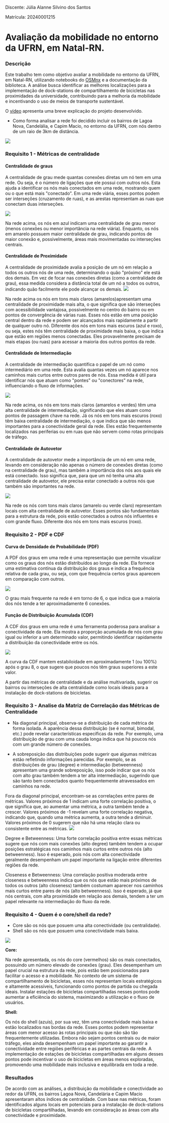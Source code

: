 Discente: Júlia Alanne Silvino dos Santos

Matrícula: 20240001215

# Avaliação da mobilidade no entorno da UFRN, em Natal-RN.

### Descrição
Este trabalho tem como objetivo avaliar a mobilidade no entorno da UFRN, em Natal-RN, utilizando notebooks do [OSMnx](https://github.com/gboeing/osmnx) e a documentação da biblioteca. A análise busca identificar as melhores localizações para a implementação de dock-stations de compartilhamento de bicicletas nas proximidades da universidade, contribuindo para a melhoria da mobilidade e incentivando o uso de meios de transporte sustentável.

O [vídeo](https://www.loom.com/share/3c248904d34742048392d613f6851c1a?sid=8bc63262-f62a-4991-839c-d29c5ba95609) apresenta uma breve explicação do projeto desenvolvido.

* Como forma analisar a rede foi decidido incluir os bairros de Lagoa Nova, Candelália, e Capim Macio, no entorno da UFRN, com nós dentro de um raio de 3km de distância.

![](imagens/1.0.png)


### Requisito 1 - Métricas de centralidade
#### Centralidade de graus

A centralidade de grau mede quantas conexões diretas um nó tem em uma rede. Ou seja, é o número de ligações que ele possui com outros nós. Esta ajuda a identificar os nós mais conectados em uma rede, mostrando quem ou o que está mais "conectado". Em uma rede viária, esses pontos podem ser interseções (cruzamento de ruas), e as arestas representam  as ruas que conectam duas interseções.

![](imagens/2.0.png)

Na rede acima, os nós em azul indicam uma centralidade de grau menor (menos conexões ou menor importância na rede viária). Enquanto, os nós em amarelo possuem maior centralidade de grau, indicando pontos de maior conexão e, possivelmente, áreas mais movimentadas ou interseções centrais.

#### Centralidade de Proximidade

A centralidade de proximidade avalia a posição de um nó em relação a todos os outros nós de uma rede, determinando o quão "próximo" ele está dos demais. Em vez de focar nas conexões diretas (como a centralidade de grau), essa medida considera a distância total de um nó a todos os outros, indicando quão facilmente ele pode alcançar os demais.
![](imagens/3.0.png)

Na rede acima os nós em tons mais claros (amarelos)apresentam uma centralidade de proximidade mais alta, o que significa que são interseções com acessibilidade vantajosa, possivelmente no centro do bairro ou em pontos de convergência de várias ruas. Esses nós estão em uma posição central dentro da rede e podem ser alcançados mais rapidamente a partir de qualquer outro nó. Diferente dos nós em tons mais escuros (azul e roxo), ou seja, estes nós têm centralidade de proximidade mais baixa, o que indica que estão em regiões menos conectadas. Eles provavelmente precisam de mais etapas (ou ruas) para acessar a maioria dos outros pontos da rede.

#### Centralidade de Intermediação

A centralidade de intermediação quantifica o papel de um nó como intermediário em uma rede. Esta avalia quantas vezes um nó aparece nos caminhos mais curtos entre outros pares de nós. Essa medida é útil para identificar nós que atuam como "pontes" ou "conectores" na rede, influenciando o fluxo de informações.

![](imagens/4.0.png)

Na rede acima, os nós em tons mais claros (amarelos e verdes) têm uma alta centralidade de intermediação, significando que eles atuam como pontos de passagem chave na rede. Já os nós em tons mais escuros (roxo) têm baixa centralidade de intermediação, o que indica que são menos importantes para a conectividade geral da rede. Eles estão frequentemente localizados nas periferias ou em ruas que não servem como rotas principais de tráfego.

#### Centralidade de Autovetor

A centralidade de autovetor mede a importância de um nó em uma rede, levando em consideração não apenas o número de conexões diretas (como na centralidade de grau), mas também a importância dos nós aos quais ele está conectado. Isso significa que, para que um nó tenha uma alta centralidade de autovetor, ele precisa estar conectado a outros nós que também são importantes na rede.

![](imagens/5.0.png)

Na rede os nós com tons mais claros (amarelo ou verde claro) representam locais com alta centralidade de autovetor. Esses pontos são fundamentais para a estrutura da rede, pois estão conectados a outros nós influentes e com grande fluxo. Diferente dos nós em tons mais escuros (roxo).

### Requisito 2 - PDF e CDF
#### Curva de Densidade de Probabilidade (PDF)

A PDF dos graus em uma rede é uma representação que permite visualizar como os graus dos nós estão distribuídos ao longo da rede. Ela fornece uma estimativa contínua da distribuição dos graus e indica a frequência relativa de cada grau, ou seja, com que frequência certos graus aparecem em comparação com outros.

![](imagens/7.0.png)

O grau mais frequente na rede é em torno de 6, o que indica que a maioria dos nós tende a ter aproximadamente 6 conexões.

####  Função de Distribuição Acumulada (CDF)
A CDF dos graus em uma rede é uma ferramenta poderosa para analisar a conectividade da rede. Ela mostra a proporção acumulada de nós com grau igual ou inferior a um determinado valor, permitindo identificar rapidamente a distribuição da conectividade entre os nós.

![](imagens/8.0.png)

A curva da CDF mantem estabiloidade em aproximadamente 1 (ou 100%) após o grau 8, o que sugere que poucos nós têm graus superiores a este valor.

A partir das métricas de centralidade e da análise multivariada, sugerir os bairros ou interseções de alta centralidade como locais ideais para a instalação de dock-stations de bicicletas.

### Requisito 3 - Analise da Matriz de Correlação das Métricas de Centralidade
* Na diagonal principal, observa-se a distribuição de cada métrica de forma isolada. A aparência dessa distribuição (se é normal, bimodal, etc.) pode revelar características específicas da rede. Por exemplo, uma distribuição de grau com uma cauda longa indica que há poucos nós com um grande número de conexões.

* A sobreposição das distribuições pode sugerir que algumas métricas estão refletindo informações parecidas. Por exemplo, se as distribuições de grau (degree) e intermediação (betweenness) apresentam uma grande sobreposição, isso pode indicar que os nós com alto grau também tendem a ter alta intermediação, sugerindo que são tanto bem conectados quanto frequentemente atravessados em caminhos na rede.

Fora da diagonal principal, encontram-se as correlações entre pares de métricas. Valores próximos de 1 indicam uma forte correlação positiva, o que significa que, ao aumentar uma métrica, a outra também tende a crescer. Valores próximos de -1 revelam uma forte correlação negativa, indicando que, quando uma métrica aumenta, a outra tende a diminuir. Valores próximos de 0 sugerem que não há uma relação clara ou consistente entre as métricas.
![](imagens/9.0.png)

Degree e Betweenness: Uma forte correlação positiva entre essas métricas sugere que nós com mais conexões (alto degree) também tendem a ocupar posições estratégicas nos caminhos mais curtos entre outros nós (alto betweenness). Isso é esperado, pois nós com alta conectividade geralmente desempenham um papel importante na ligação entre diferentes regiões da rede.

Closeness e Betweenness: Uma correlação positiva moderada entre closeness e betweenness indica que os nós que estão mais próximos de todos os outros (alto closeness) também costumam aparecer nos caminhos mais curtos entre pares de nós (alto betweenness). Isso é esperado, já que nós centrais, com alta proximidade em relação aos demais, tendem a ter um papel relevante na intermediação do fluxo da rede.

### Requisito 4 - Quem é o core/shell da rede?
* Core são os nós que posuem uma alta conectividade (ou centralidade).
* Shell são os nós que posuem uma conectividade mais baixa.

![](imagens/10.0.png)


**Core:**

Na rede apresentada, os nós do core (vermelhos) são os mais conectados, possuindo um número elevado de conexões (grau). Eles desempenham um papel crucial na estrutura da rede, pois estão bem posicionados para facilitar o acesso e a mobilidade. No contexto de um sistema de compartilhamento de bicicletas, esses nós representam locais estratégicos e altamente acessíveis, funcionando como pontos de partida ou chegada ideais. Instalar estações de bicicletas compartilhadas nesses pontos pode aumentar a eficiência do sistema, maximizando a utilização e o fluxo de usuários.

**Shell:**

Os nós do shell (azuis), por sua vez, têm uma conectividade mais baixa e estão localizados nas bordas da rede. Esses pontos podem representar áreas com menor acesso às rotas principais ou que não são tão frequentemente utilizadas. Embora não sejam pontos centrais ou de maior tráfego, eles ainda desempenham um papel importante ao garantir a conectividade entre regiões periféricas e as partes centrais da rede. A implementação de estações de bicicletas compartilhadas em alguns desses pontos pode incentivar o uso de bicicletas em áreas menos exploradas, promovendo uma mobilidade mais inclusiva e equilibrada em toda a rede.

### Resultados
De acordo com as análises, a distribuição da mobilidade e conectividade ao redor da UFRN, os bairros Lagoa Nova, Candelária e Capim Macio apresentaram altos índices de centralidade. Com base nas métricas, foram identificados alguns locais em potenciais para a instalação de dock-stations de bicicletas compartilhadas, levando em consideração as áreas com alta conectividade e proximidade.
